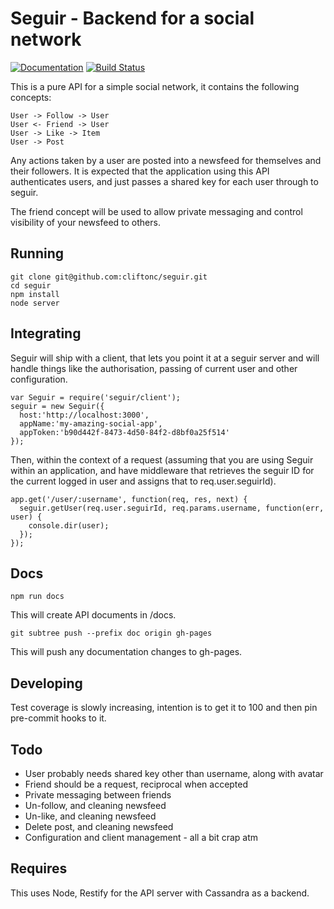 # Seguir - Backend for a social network

[![Documentation](https://img.shields.io/badge/documentation-apidocs-green.svg)](http://cliftonc.github.io/seguir/) [![Build Status](https://travis-ci.org/cliftonc/seguir.svg?style=flat)](https://travis-ci.org/cliftonc/seguir)

This is a pure API for a simple social network, it contains the following concepts:

```
User -> Follow -> User
User <- Friend -> User
User -> Like -> Item
User -> Post
```

Any actions taken by a user are posted into a newsfeed for themselves and their followers.  It is expected that the application using this API authenticates users, and just passes a shared key for each user through to seguir.

The friend concept will be used to allow private messaging and control visibility of your newsfeed to others.

## Running

```
git clone git@github.com:cliftonc/seguir.git
cd seguir
npm install
node server
```

## Integrating

Seguir will ship with a client, that lets you point it at a seguir server and will handle things like the
authorisation, passing of current user and other configuration.

```
var Seguir = require('seguir/client');
seguir = new Seguir({
  host:'http://localhost:3000',
  appName:'my-amazing-social-app',
  appToken:'b90d442f-8473-4d50-84f2-d8bf0a25f514'
});
```

Then, within the context of a request (assuming that you are using Seguir within an application, and have middleware that retrieves the seguir ID for the current logged in user and assigns that to req.user.seguirId).

```
app.get('/user/:username', function(req, res, next) {
  seguir.getUser(req.user.seguirId, req.params.username, function(err, user) {
    console.dir(user);
  });
});
```

## Docs

```
npm run docs
```

This will create API documents in /docs.

```
git subtree push --prefix doc origin gh-pages
```

This will push any documentation changes to gh-pages.

## Developing

Test coverage is slowly increasing, intention is to get it to 100 and then pin pre-commit hooks to it.

## Todo

* User probably needs shared key other than username, along with avatar
* Friend should be a request, reciprocal when accepted
* Private messaging between friends
* Un-follow, and cleaning newsfeed
* Un-like, and cleaning newsfeed
* Delete post, and cleaning newsfeed
* Configuration and client management - all a bit crap atm

## Requires

This uses Node, Restify for the API server with Cassandra as a backend.
